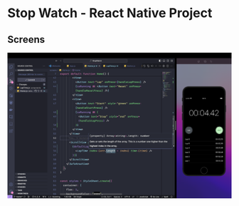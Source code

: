 # Stop Watch - React Native Project

## Screens

![Screen](./pictures/Screenshot%202024-04-13%20at%2008.15.53.png)
